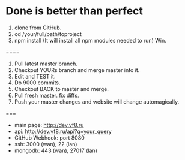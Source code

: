 # Done is better than perfect

1. clone from GitHub.
2. cd /your/full/path/toproject
3. npm install (It will install all npm modules needed to run)
Win.

====

1. Pull latest master branch.
2. Checkout YOURs branch and merge master into it.
3. Edit and TEST it.
4. Do 9000 commits.
5. Checkout BACK to master and merge.
6. Pull fresh master. fix diffs.
7. Push your master changes and website will change automagically.

===

* main page: http://dev.vf8.ru
* api: http://dev.vf8.ru/api?q=your_query
* GitHub Webhook: port 8080
* ssh: 3000 (wan), 22 (lan)
* mongodb: 443 (wan), 27017 (lan)

